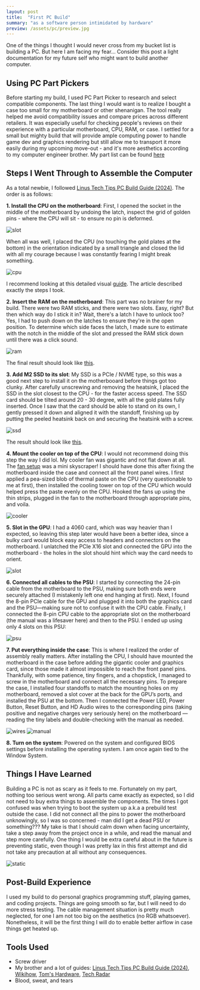 ```yaml
---
layout: post
title:  "First PC Build"
summary: "as a software person intimidated by hardware"
preview: /assets/pc/preview.jpg
---
```


One of the things I thought I would never cross from my bucket list is building a PC. But here I am facing my fear... Consider this post a light documentation for my future self who might want to build another computer.

## Using PC Part Pickers

Before starting my build, I used PC Part Picker to research and select compatible components. The last thing I would want is to realize I bought a case too small for my motherboard or other shenanigan. The tool really helped me avoid compatibility issues and compare prices across different retailers. It was especially useful for checking people's reviews on their experience with a particular motherboard, CPU, RAM, or case. I settled for a small but mighty build that will provide ample computing power to handle game dev and graphics rendering but still allow me to transport it more easily during my upcoming move-out - and it's more aesthetics according to my computer engineer brother. My part list can be found [here](https://pcpartpicker.com/b/sM8rxr)

## Steps I Went Through to Assemble the Computer

As a total newbie, I followed [Linus Tech Tips PC Build Guide (2024)](https://youtu.be/s1fxZ-VWs2U?si=JdHXQ1XORkeeWzov). The order is as follows:

**1. Install the CPU on the motherboard**: First, I opened the socket in the middle of the motherboard by undoing the latch, inspect the grid of golden pins - where the CPU will sit - to ensure no pin is deformed. 

![slot](https://cdn.mos.cms.futurecdn.net/Pb4SkVrmoA7QNpAtwBW9qS-970-80.jpg)

When all was well, I placed the CPU (no touching the gold plates at the bottom) in the orientation indicated by a small triangle and closed the lid with all my courage because I was constantly fearing I might break something. 

![cpu](https://cdn.mos.cms.futurecdn.net/GeLWASwjLzyZfJW2Fkbw3T-970-80.jpg)

I recommend looking at this detailed visual [guide](https://www.tomshardware.com/how-to/install-a-cpu). The article described exactly the steps I took. 

**2. Insert the RAM on the motherboard**: This part was no brainer for my build. There were two RAM sticks, and there were two slots. Easy, right? But then which way do I stick it in? Wait, there's a latch I have to unlock too? Yes, I had to push down on the latches to ensure they're in the open position. To determine which side faces the latch, I made sure to estimate with the notch in the middle of the slot and pressed the RAM stick down until there was a click sound. 

![ram](https://cdn.mos.cms.futurecdn.net/2AU9dvpLdK7mFGsEvVmoLf-970-80.jpg)

The final result should look like [this](https://www.tomshardware.com/how-to/install-ram-in-a-pc).

**3. Add M2 SSD to its slot**: My SSD is a PCIe / NVME type, so this was a good next step to install it on the motherbooard before things got too clunky. After carefully unscrewing and removing the heatsink, I placed the SSD in the slot closest to the CPU - for the faster access speed. The SSD card should be tilted around 20 - 30 degree, with all the gold plates fully inserted. Once I saw that the card should be able to stand on its own, I gently pressed it down and aligned it with the standoff, finishing up by putting the peeled heatsink back on and securing the heatsink with a screw.

![ssd](https://cdn.mos.cms.futurecdn.net/J8YnYgBzMRv7t8vSHNmggE-970-80.jpg.webp)

 The result should look like [this](https://www.techradar.com/how-to/how-to-install-an-m2-nvmesata-ssd-on-your-pc).

**4. Mount the cooler on top of the CPU**: I would not recommend doing this step the way I did lol. My cooler fan was gigantic and not flat down at all. The [fan setup](https://pcpartpicker.com/product/hYxRsY/thermalright-peerless-assassin-120-se-6617-cfm-cpu-cooler-pa120-se-d3) was a mini skyscraper! I should have done this after fixing the motherboard inside the case and connect all the front panel wires. I first applied a pea-sized blob of thermal paste on the CPU (very questionable to me at first), then installed the cooling tower on top of the CPU which would helped press the paste evenly on the CPU. Hooked the fans up using the thin strips, plugged in the fan to the motherboard through appropriate pins, and voila.

![cooler](https://m.media-amazon.com/images/I/41hFTmi5aUL.jpg)

**5. Slot in the GPU**: I had a 4060 card, which was way heavier than I expected, so leaving this step later would have been a better idea, since a bulky card would block easy access to headers and connectors on the motherboard. I unlatched the PCIe X16 slot and connected the GPU into the motherboard - the holes in the slot should hint which way the card needs to orient.

![slot](https://www.wikihow.com/images/thumb/5/5c/Install-a-Graphics-Card-Step-6-Version-3.jpg/v4-728px-Install-a-Graphics-Card-Step-6-Version-3.jpg.webp)

**6. Connected all cables to the PSU**: 
I started by connecting the 24-pin cable from the motherboard to the PSU, making sure both ends were securely attached (I mistakenly left one end hanging at first). Next, I found the 8-pin PCIe cable for the GPU and plugged it into both the graphics card and the PSU—making sure not to confuse it with the CPU cable. Finally, I connected the 8-pin CPU cable to the appropriate slot on the motherboard (the manual was a lifesaver here) and then to the PSU. I ended up using only 4 slots on this PSU:

![psu](https://cdna.pcpartpicker.com/static/forever/images/product/3b9b94c22c4f2e05ec1f71511087d108.1600.jpg)

**7. Put everything inside the case**: 
This is where I realized the order of assembly really matters. After installing the CPU, I should have mounted the motherboard in the case before adding the gigantic cooler and graphics card, since those made it almost impossible to reach the front panel pins. Thankfully, with some patience, tiny fingers, and a chopstick, I managed to screw in the motherboard and connect all the necessary pins. To prepare the case, I installed four standoffs to match the mounting holes on my motherboard, removed a slot cover at the back for the GPU’s ports, and installed the PSU at the bottom. Then I connected the Power LED, Power Button, Reset Button, and HD Audio wires to the corresponding pins (taking positive and negative charges very seriously here) on the motherboard — reading the tiny labels and double-checking with the manual as needed.

![wires](https://cdn.mos.cms.futurecdn.net/Yr9GENt2hyRSgacJXLtgf6-970-80.jpg)
![manual](https://cdn.mos.cms.futurecdn.net/YHeE5oGdkvoqgoYqaEbbXF-970-80.jpg)

**8. Turn on the system**: Powered on the system and configured BIOS settings before installing the operating system. I am once again tied to the Window System.  

## Things I Have Learned

Building a PC is not as scary as it feels to me. Fortunately on my part, nothing too serious went wrong. All parts came exactly as expected, so I did not need to buy extra things to assemble the components. The times I got confused was when trying to boot the system up a.k.a a prebuild test outside the case. I did not connect all the pins to power the motherboard unknowingly, so I was so concerned - man did I get a dead PSU or something??? My take is that I should calm down when facing uncertainty, take a step away from the project once in a while, and read the manual and step more carefully. One thing I would be extra careful about in the future is preventing static, even though I was pretty lax in this first attempt and did not take any precaution at all without any consequences.

![static](https://www.wikihow.com/images/thumb/5/58/Install-a-Graphics-Card-Step-9-Version-3.jpg/v4-728px-Install-a-Graphics-Card-Step-9-Version-3.jpg.webp)

## Post-Build Experience

I used my build to do personal graphics programming stuff, playing games, and coding projects. Things are going smooth so far, but I will need to do more stress testing. The cable management situation is pretty much neglected, for one I am not too big on the aesthetics (no RGB whatsoever). Nonetheless, it will be the first thing I will do to enable better airflow in case things get heated up.

## Tools Used
- Screw driver
- My brother and a lot of guides: [Linus Tech Tips PC Build Guide (2024)](https://youtu.be/s1fxZ-VWs2U?si=JdHXQ1XORkeeWzov), [Wikihow](https://www.wikihow.com/Install-a-Graphics-Card), [Tom's Hardware](https://www.tomshardware.com/how-to/build-a-pc#section-installing-the-graphics-card), [Tech Radar](https://www.techradar.com/how-to/how-to-install-an-m2-nvmesata-ssd-on-your-pc)
- Blood, sweat, and tears